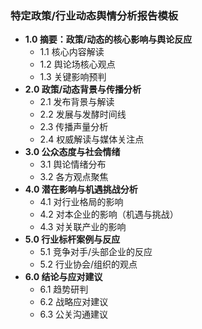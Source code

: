 ### **特定政策/行业动态舆情分析报告模板**

- **1.0 摘要：政策/动态的核心影响与舆论反应**
  - 1.1 核心内容解读
  - 1.2 舆论场核心观点
  - 1.3 关键影响预判
- **2.0 政策/动态背景与传播分析**
  - 2.1 发布背景与解读
  - 2.2 发展与发酵时间线
  - 2.3 传播声量分析
  - 2.4 权威解读与媒体关注点
- **3.0 公众态度与社会情绪**
  - 3.1 舆论情绪分布
  - 3.2 各方观点聚焦
- **4.0 潜在影响与机遇挑战分析**
  - 4.1 对行业格局的影响
  - 4.2 对本企业的影响（机遇与挑战）
  - 4.3 对关联产业的影响
- **5.0 行业标杆案例与反应**
  - 5.1 竞争对手/头部企业的反应
  - 5.2 行业协会/组织的观点
- **6.0 结论与应对建议**
  - 6.1 趋势研判
  - 6.2 战略应对建议
  - 6.3 公关沟通建议